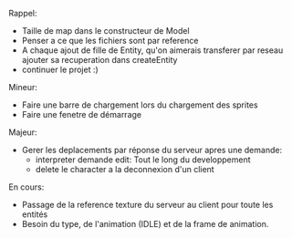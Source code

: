 Rappel:
- Taille de map dans le constructeur de Model
- Penser a ce que les fichiers sont par reference
- A chaque ajout de fille de Entity, qu'on aimerais transferer par reseau ajouter sa recuperation dans createEntity
- continuer le projet :)

Mineur:
- Faire une barre de chargement lors du chargement des sprites
- Faire une fenetre de démarrage

Majeur:
- Gerer les deplacements par réponse du serveur apres une demande:
  - interpreter demande edit: Tout le long du developpement
  - delete le character a la deconnexion d'un client

En cours:
- Passage de la reference texture du serveur au client pour toute les entités
- Besoin du type, de l'animation (IDLE) et de la frame de animation.
